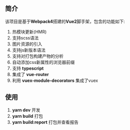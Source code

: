 ## 简介
该项目是基于**Webpack4**搭建的**Vue2**脚手架，包含的功能如下:

1. 热模块更新(HMR)
2. 支持scss语法
3. 图片资源的引入
4. 支持js新版本语法
5. 支持对打包构建产物的分析
6. 自动添加css新属性的浏览器前缀
7. 支持 **typescript**
8. 集成了 **vue-router** 
9. 利用 **vuex-module-decorators** 集成了vuex

## 使用
1. **yarn dev** 开发
2. **yarn build** 打包
3. **yarn build:report** 打包并查看报告